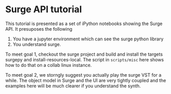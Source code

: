 # Surge API tutorial

This tutorial is presented as a set of iPython notebooks showing 
the Surge API. It presuposes the following

1. You have a jupyter environment which can see the surge python library
2. You understand surge.

To meet goal 1, checkout the surge project and build and install the
targets surgepy and install-resources-local. The script in `scripts/misc`
here shows how to do that on a collab linux instance.

To meet goal 2, we storngly suggest you actually play the surge VST for
a while. The object model in Surge and the UI are very tightly coupled
and the examples here will be much clearer if you understand the
synth.

